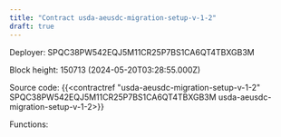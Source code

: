 ```yaml
---
title: "Contract usda-aeusdc-migration-setup-v-1-2"
draft: true
---
```

Deployer: SPQC38PW542EQJ5M11CR25P7BS1CA6QT4TBXGB3M


 



Block height: 150713 (2024-05-20T03:28:55.000Z)

Source code: {{<contractref "usda-aeusdc-migration-setup-v-1-2" SPQC38PW542EQJ5M11CR25P7BS1CA6QT4TBXGB3M usda-aeusdc-migration-setup-v-1-2>}}

Functions:


